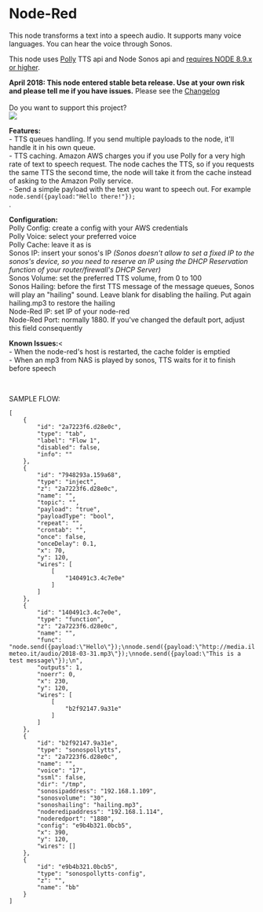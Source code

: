 # Node-Red
<p>
    This node transforms a text into a speech audio. It supports many voice languages. You can hear the voice through Sonos.
</p>
<p>
    This node uses <a href="https://aws.amazon.com/polly/">Polly</a> TTS api and Node Sonos api and <u>requires NODE 8.9.x or higher</u>.
</p>
<p>
    <b>April 2018: This node entered stable beta release. Use at your own risk and please tell me if you have issues.</b> Please see the <a href="https://github.com/Supergiovane/node-red-contrib-sonospollytts/blob/master/CHANGELOG.md">Changelog</a><br/><br/>
    Do you want to support this project?<br/><a href="https://www.paypal.me/techtoday/5"><img src="https://www.paypalobjects.com/webstatic/mktg/logo/pp_cc_mark_37x23.jpg"></a><br/>
</p>
<p>
<b>Features:</b><br/> 
- TTS queues handling. If you send multiple payloads to the node, it'll handle it in his own queue.<br/>
- TTS caching. Amazon AWS charges you if you use Polly for a very high rate of text to speech request. The node caches the TTS, so if you requests the same TTS the second time, the node will take it from the cache instead of asking to the Amazon Polly service.<br/>
- Send a simple payload with the text you want to speech out. For example <code>node.send({payload:"Hello there!"});</code><br/>.
</p>
<p>
<b>Configuration:</b><br/>
Polly Config: create a config with your AWS credentials<br/>
Polly Voice: select your preferred voice<br/>
Polly Cache: leave it as is<br/>
Sonos IP: insert your sonos's IP <i>(Sonos
doesn't allow to set a fixed IP to the sonos's device, so you need to reserve an IP using the DHCP Reservation function of your
router/firewall's DHCP Server)</i><br/>
Sonos Volume: set the preferred TTS volume, from 0 to 100<br/>
Sonos Hailing: before the first TTS message of the message queues, Sonos will play an "hailing" sound. Leave blank for disabling the hailing. Put again hailing.mp3 to restore the hailing<br/>
Node-Red IP: set IP of your node-red<br/>
Node-Red Port: normally 1880. If you've changed the default port, adjust this field consequently<br/>
</p>
<p>
<b>Known Issues:</b><<br/> 
- When the node-red's host is restarted, the cache folder is emptied<br/>
- When an mp3 from NAS is played by sonos, TTS waits for it to finish before speech<br/>
</p>

<br/>
<p> SAMPLE FLOW:<br/>
<code>
[
    {
        "id": "2a7223f6.d28e0c",
        "type": "tab",
        "label": "Flow 1",
        "disabled": false,
        "info": ""
    },
    {
        "id": "7948293a.159a68",
        "type": "inject",
        "z": "2a7223f6.d28e0c",
        "name": "",
        "topic": "",
        "payload": "true",
        "payloadType": "bool",
        "repeat": "",
        "crontab": "",
        "once": false,
        "onceDelay": 0.1,
        "x": 70,
        "y": 120,
        "wires": [
            [
                "140491c3.4c7e0e"
            ]
        ]
    },
    {
        "id": "140491c3.4c7e0e",
        "type": "function",
        "z": "2a7223f6.d28e0c",
        "name": "",
        "func": "node.send({payload:\"Hello\"});\nnode.send({payload:\"http://media.ilmeteo.it/audio/2018-03-31.mp3\"});\nnode.send({payload:\"This is a test message\"});\n",
        "outputs": 1,
        "noerr": 0,
        "x": 230,
        "y": 120,
        "wires": [
            [
                "b2f92147.9a31e"
            ]
        ]
    },
    {
        "id": "b2f92147.9a31e",
        "type": "sonospollytts",
        "z": "2a7223f6.d28e0c",
        "name": "",
        "voice": "17",
        "ssml": false,
        "dir": "/tmp",
        "sonosipaddress": "192.168.1.109",
        "sonosvolume": "30",
        "sonoshailing": "hailing.mp3",
        "noderedipaddress": "192.168.1.114",
        "noderedport": "1880",
        "config": "e9b4b321.0bcb5",
        "x": 390,
        "y": 120,
        "wires": []
    },
    {
        "id": "e9b4b321.0bcb5",
        "type": "sonospollytts-config",
        "z": "",
        "name": "bb"
    }
]
</code>
</p>
    
